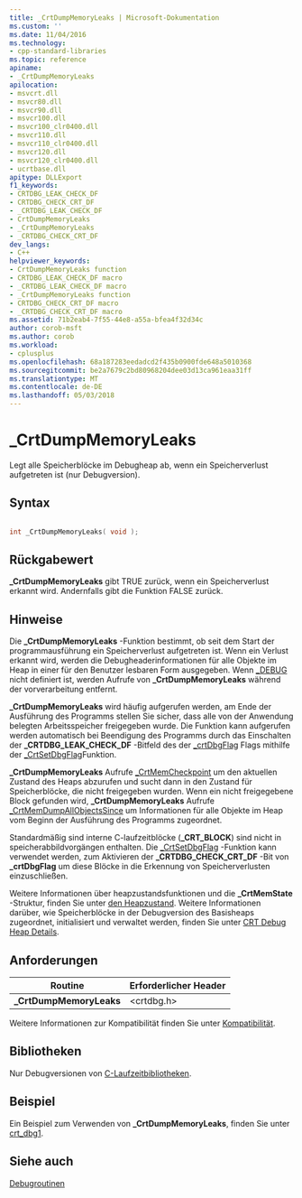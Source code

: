 ```yaml
---
title: _CrtDumpMemoryLeaks | Microsoft-Dokumentation
ms.custom: ''
ms.date: 11/04/2016
ms.technology:
- cpp-standard-libraries
ms.topic: reference
apiname:
- _CrtDumpMemoryLeaks
apilocation:
- msvcrt.dll
- msvcr80.dll
- msvcr90.dll
- msvcr100.dll
- msvcr100_clr0400.dll
- msvcr110.dll
- msvcr110_clr0400.dll
- msvcr120.dll
- msvcr120_clr0400.dll
- ucrtbase.dll
apitype: DLLExport
f1_keywords:
- CRTDBG_LEAK_CHECK_DF
- CRTDBG_CHECK_CRT_DF
- _CRTDBG_LEAK_CHECK_DF
- CrtDumpMemoryLeaks
- _CrtDumpMemoryLeaks
- _CRTDBG_CHECK_CRT_DF
dev_langs:
- C++
helpviewer_keywords:
- CrtDumpMemoryLeaks function
- CRTDBG_LEAK_CHECK_DF macro
- _CRTDBG_LEAK_CHECK_DF macro
- _CrtDumpMemoryLeaks function
- CRTDBG_CHECK_CRT_DF macro
- _CRTDBG_CHECK_CRT_DF macro
ms.assetid: 71b2eab4-7f55-44e8-a55a-bfea4f32d34c
author: corob-msft
ms.author: corob
ms.workload:
- cplusplus
ms.openlocfilehash: 68a187283eedadcd2f435b0900fde648a5010368
ms.sourcegitcommit: be2a7679c2bd80968204dee03d13ca961eaa31ff
ms.translationtype: MT
ms.contentlocale: de-DE
ms.lasthandoff: 05/03/2018
---
```

# <a name="crtdumpmemoryleaks"></a>_CrtDumpMemoryLeaks

Legt alle Speicherblöcke im Debugheap ab, wenn ein Speicherverlust aufgetreten ist (nur Debugversion).

## <a name="syntax"></a>Syntax

```C

int _CrtDumpMemoryLeaks( void );
```

## <a name="return-value"></a>Rückgabewert

**_CrtDumpMemoryLeaks** gibt TRUE zurück, wenn ein Speicherverlust erkannt wird. Andernfalls gibt die Funktion FALSE zurück.

## <a name="remarks"></a>Hinweise

Die **_CrtDumpMemoryLeaks** -Funktion bestimmt, ob seit dem Start der programmausführung ein Speicherverlust aufgetreten ist. Wenn ein Verlust erkannt wird, werden die Debugheaderinformationen für alle Objekte im Heap in einer für den Benutzer lesbaren Form ausgegeben. Wenn [_DEBUG](../../c-runtime-library/debug.md) nicht definiert ist, werden Aufrufe von **_CrtDumpMemoryLeaks** während der vorverarbeitung entfernt.

**_CrtDumpMemoryLeaks** wird häufig aufgerufen werden, am Ende der Ausführung des Programms stellen Sie sicher, dass alle von der Anwendung belegten Arbeitsspeicher freigegeben wurde. Die Funktion kann aufgerufen werden automatisch bei Beendigung des Programms durch das Einschalten der **_CRTDBG_LEAK_CHECK_DF** -Bitfeld des der [_crtDbgFlag](../../c-runtime-library/crtdbgflag.md) Flags mithilfe der [_CrtSetDbgFlag](crtsetdbgflag.md)Funktion.

**_CrtDumpMemoryLeaks** Aufrufe [_CrtMemCheckpoint](crtmemcheckpoint.md) um den aktuellen Zustand des Heaps abzurufen und sucht dann in den Zustand für Speicherblöcke, die nicht freigegeben wurden. Wenn ein nicht freigegebene Block gefunden wird, **_CrtDumpMemoryLeaks** Aufrufe [_CrtMemDumpAllObjectsSince](crtmemdumpallobjectssince.md) um Informationen für alle Objekte im Heap vom Beginn der Ausführung des Programms zugeordnet.

Standardmäßig sind interne C-laufzeitblöcke (**_CRT_BLOCK**) sind nicht in speicherabbildvorgängen enthalten. Die [_CrtSetDbgFlag](crtsetdbgflag.md) -Funktion kann verwendet werden, zum Aktivieren der **_CRTDBG_CHECK_CRT_DF** -Bit von **_crtDbgFlag** um diese Blöcke in die Erkennung von Speicherverlusten einzuschließen.

Weitere Informationen über heapzustandsfunktionen und die **_CrtMemState** -Struktur, finden Sie unter [den Heapzustand](/visualstudio/debugger/crt-debug-heap-details). Weitere Informationen darüber, wie Speicherblöcke in der Debugversion des Basisheaps zugeordnet, initialisiert und verwaltet werden, finden Sie unter [CRT Debug Heap Details](/visualstudio/debugger/crt-debug-heap-details).

## <a name="requirements"></a>Anforderungen

|Routine|Erforderlicher Header|
|-------------|---------------------|
|**_CrtDumpMemoryLeaks**|\<crtdbg.h>|

Weitere Informationen zur Kompatibilität finden Sie unter [Kompatibilität](../../c-runtime-library/compatibility.md).

## <a name="libraries"></a>Bibliotheken

Nur Debugversionen von [C-Laufzeitbibliotheken](../../c-runtime-library/crt-library-features.md).

## <a name="example"></a>Beispiel

Ein Beispiel zum Verwenden von **_CrtDumpMemoryLeaks**, finden Sie unter [crt_dbg1](https://github.com/Microsoft/VCSamples/tree/master/VC2010Samples/crt/crt_dbg1).

## <a name="see-also"></a>Siehe auch

[Debugroutinen](../../c-runtime-library/debug-routines.md)<br/>
